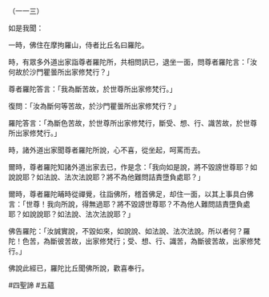 （一一三）

如是我聞：

一時，佛住在摩拘羅山，侍者比丘名曰羅陀。

時，有眾多外道出家詣尊者羅陀所，共相問訊已，退坐一面，問尊者羅陀言：「汝何故於沙門瞿曇所出家修梵行？」

尊者羅陀答言：「我為斷苦故，於世尊所出家修梵行。」

復問：「汝為斷何等苦故，於沙門瞿曇所出家修梵行？」

羅陀答言：「為斷色苦故，於世尊所出家修梵行，斷受、想、行、識苦故，於世尊所出家修梵行。」

時，諸外道出家聞尊者羅陀所說，心不喜，從坐起，呵罵而去。

爾時，尊者羅陀知諸外道出家去已，作是念：「我向如是說，將不毀謗世尊耶？如說說耶？如法說、法次法說耶？將不為他難問詰責墮負處耶？」

爾時，尊者羅陀晡時從禪覺，往詣佛所，稽首佛足，却住一面，以其上事具白佛言：「世尊！我向所說，得無過耶？將不毀謗世尊耶？不為他人難問詰責墮負處耶？如說說耶？如法說、法次法說耶？」

佛告羅陀：「汝誠實說，不毀如來，如說說、如法說、法次法說。所以者何？羅陀！色苦，為斷彼苦故，出家修梵行；受、想、行、識苦，為斷彼苦故，出家修梵行。」

佛說此經已，羅陀比丘聞佛所說，歡喜奉行。



#四聖諦
#五蘊
